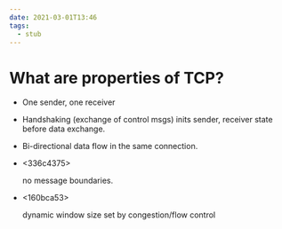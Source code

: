 ```yaml
---
date: 2021-03-01T13:46
tags: 
  - stub
---
```


# What are properties of TCP?

- <d47976e3>

  One sender, one receiver

- <f4c603e5>

  Handshaking (exchange of control msgs) inits sender, receiver state before data exchange.

- <f1929c98>

  Bi-directional data flow in the same connection.

- <336c4375>

  no message boundaries.

- <160bca53>

  dynamic window size set by congestion/flow control
